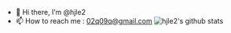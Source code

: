 - 👋 Hi there, I’m @hjle2
- 📫 How to reach me : 02q09q@gmail.com
![hjle2's github stats](https://github-readme-stats.vercel.app/api?username=hjle2&show_icons=true&theme=tokyonight)


<!---
hjle2/hjle2 is a ✨ special ✨ repository because its `README.md` (this file) appears on your GitHub profile.
You can click the Preview link to take a look at your changes.
--->

